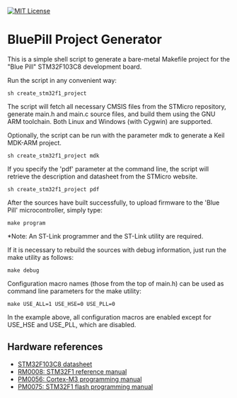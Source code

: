 [![MIT License](https://img.shields.io/badge/License-MIT-green.svg)](https://choosealicense.com/licenses/mit/)

# BluePill Project Generator

This is a simple shell script to generate a bare-metal Makefile project for the "Blue Pill" STM32F103C8 development board.

Run the script in any convenient way:

  ```console
  sh create_stm32f1_project
  ```

The script will fetch all necessary CMSIS files from the STMicro repository, generate main.h and main.c source files, and build them using the GNU ARM toolchain. Both Linux and Windows (with Cygwin) are supported.

Optionally, the script can be run with the parameter mdk to generate a Keil MDK-ARM project.

  ```console
  sh create_stm32f1_project mdk
  ```

If you specify the 'pdf' parameter at the command line, the script will retrieve the description and datasheet from the STMicro website.

  ```console
  sh create_stm32f1_project pdf
  ```

After the sources have built successfully, to upload firmware to the 'Blue Pill' microcontroller, simply type:

  ```console
  make program
  ```
  
*Note: An ST-Link programmer and the ST-Link utility are required.
                                                                 
If it is necessary to rebuild the sources with debug information, just run the make utility as follows:

  ```console
  make debug
  ```
  
Configuration macro names (those from the top of main.h) can be used as command line parameters for the make utility:

  ```console
  make USE_ALL=1 USE_HSE=0 USE_PLL=0
  ``` 
  
In the example above, all configuration macros are enabled except for USE_HSE and USE_PLL, which are disabled.

## Hardware references

* [STM32F103C8 datasheet](https://www.st.com/resource/en/datasheet/stm32f103c8.pdf)
* [RM0008: STM32F1 reference manual](https://www.st.com/resource/en/reference_manual/cd00171190.pdf)
* [PM0056: Cortex-M3 programming manual](https://www.st.com/resource/en/programming_manual/cd00228163.pdf)
* [PM0075: STM32F1 flash programming manual](https://www.st.com/resource/en/programming_manual/cd00283419.pdf)

